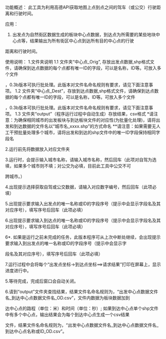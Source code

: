 功能概述：
此工具为利用高德API获取地图上点到点之间的驾车（或公交）行驶距离和行驶时间。

应用：
1. 出发点为自然街区数据生成的板块中心点数据，到达点为所需要的某些地块中心点等，结果输出为所有街区中心点到达所有目的中心点的行驶

距离和行驶时间。

使用说明：
1.文件夹说明
1.1 文件夹“中心点_Orig”, 存放出发点数据,shp格式文件，请确保到达点数据的每个点都有唯一ID的字段，可以是名称，ID等。可放入多个文件

，0.3b版本可执行批处理。此版本对文件名命名规则有要求，请见下面注意事项。
1.2 文件夹“中心点_Dest”，存放到达点数据,shp格式文件，请确保到达点数据的每个点都有唯一ID的字段，可以是名称，ID等。可放入多个文件

，0.3b版本可执行批处理。此版本对文件名命名规则有要求，请见下面注意事项。
1.3 文件夹“output”（程序运行过程中自动生成）存放结果，csv格式
*请注意：为确保相同城市的出发板块与到达板块文件的对应性(为批量化处理)，请将出发和到达数据的文件名以“城市名_xxxx.shp”的方式命名
**请注意：如果需要无人工干预批量处理多个城市，请将出发和到达的shp文件中的唯一ID字段保持相同字段名

2.运行前先将数据放入对应文件夹

3.运行时，会提示输入城市名称，请输入城市名称，然后回车（此项对自驾为选填，如果多个城市则不填；对公交为必填，目前此工具中公交不可

跨城市。）

4.出现提示选择获取自驾或公交数据，请输入对应数字编号，然后回车（此项必填）

5.出现提示要求输入出发点的唯一名称或ID的字段序号（提示中会显示字段名及其对应序号），填写序号后回车（此项必填）

6.出现提示要求输入到达点的唯一名称或ID的字段序号（提示中会显示字段名及其对应序号），填写序号后回车（此项必填）

6*. 如果是运行之前未完成的任务，此版本程序可从上次中断处继续，会出现提示要求输入到出发点的唯一名称或ID的字段序号（提示中会显示字

段名及其对应序号），填写序号后回车（此项必填）

7.运行过程中会将每个“出发点坐标->到达点坐标==>请求结果”打印在屏幕上，显示进度进行中。

5.等待完成，完成后窗口会自动关闭。

6.请到“output”文件夹查找结果，结果文件名命名规则为，“出发中心点数据文件名_到达中心点数据文件名_OD.csv”，文件内数据为板块数据加到

达中心点的路程（单位：米）和时间（单位：秒）; 如果到达中心点单个shp文件中有多个中心点，输出结果会为每个到达中心点生成一个csv结果

文件，结果文件名命名规则为，“出发中心点数据文件名_到达中心点数据文件名_到达中心点名称或ID_OD.csv”。
